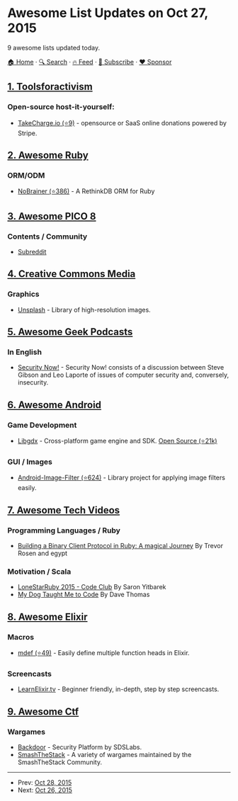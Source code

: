 # Awesome List Updates on Oct 27, 2015

9 awesome lists updated today.

[🏠 Home](/README.md) · [🔍 Search](https://www.trackawesomelist.com/search/) · [🔥 Feed](https://www.trackawesomelist.com/rss.xml) · [📮 Subscribe](https://trackawesomelist.us17.list-manage.com/subscribe?u=d2f0117aa829c83a63ec63c2f&id=36a103854c) · [❤️  Sponsor](https://github.com/sponsors/theowenyoung)



## [1. Toolsforactivism](/content/drewrwilson/toolsforactivism/README.md)

### Open-source host-it-yourself:

*   [TakeCharge.io (⭐9)](https://github.com/controlshift/prague-server) - opensource or SaaS online donations powered by Stripe.

## [2. Awesome Ruby](/content/markets/awesome-ruby/README.md)

### ORM/ODM

*   [NoBrainer (⭐386)](https://github.com/nviennot/nobrainer/) - A RethinkDB ORM for Ruby

## [3. Awesome PICO 8](/content/pico-8/awesome-PICO-8/README.md)

### Contents / Community

*   [Subreddit](https://www.reddit.com/r/pico8/)

## [4. Creative Commons Media](/content/shime/creative-commons-media/README.md)

### Graphics

*   [Unsplash](https://unsplash.com/) - Library of high-resolution images.

## [5. Awesome Geek Podcasts](/content/ayr-ton/awesome-geek-podcasts/README.md)

### In English

*   [Security Now!](https://www.grc.com/securitynow.htm) - Security Now! consists of a discussion between Steve Gibson and Leo Laporte of issues of computer security and, conversely, insecurity.

## [6. Awesome Android](/content/JStumpp/awesome-android/README.md)

### Game Development

*   [Libgdx](https://libgdx.badlogicgames.com/) - Cross-platform game engine and SDK. [Open Source (⭐21k)](https://github.com/libGDX/libGDX)

### GUI / Images

*   [Android-Image-Filter (⭐624)](https://github.com/ragnraok/android-image-filter) - Library project for applying image filters easily.

## [7. Awesome Tech Videos](/content/lucasviola/awesome-tech-videos/README.md)

### Programming Languages / Ruby

*   [Building a Binary Client Protocol in Ruby: A magical Journey](https://www.youtube.com/watch?v=JLoOAGEAAjo) By Trevor Rosen and egypt

### Motivation / Scala

*   [LoneStarRuby 2015 - Code Club](https://www.youtube.com/watch?v=sLAvSgcrgZM) By Saron Yitbarek
*   [My Dog Taught Me to Code](https://www.youtube.com/watch?v=yCBUsd52a3s) By Dave Thomas

## [8. Awesome Elixir](/content/h4cc/awesome-elixir/README.md)

### Macros

*   [mdef (⭐49)](https://github.com/pragdave/mdef) - Easily define multiple function heads in Elixir.

### Screencasts

*   [LearnElixir.tv](https://www.learnelixir.tv/) - Beginner friendly, in-depth, step by step screencasts.

## [9. Awesome Ctf](/content/apsdehal/awesome-ctf/README.md)

### Wargames

*   [Backdoor](https://backdoor.sdslabs.co/) - Security Platform by SDSLabs.
*   [SmashTheStack](http://smashthestack.org/) - A variety of wargames maintained by the SmashTheStack Community.

---

- Prev: [Oct 28, 2015](/content/2015/10/28/README.md)
- Next: [Oct 26, 2015](/content/2015/10/26/README.md)